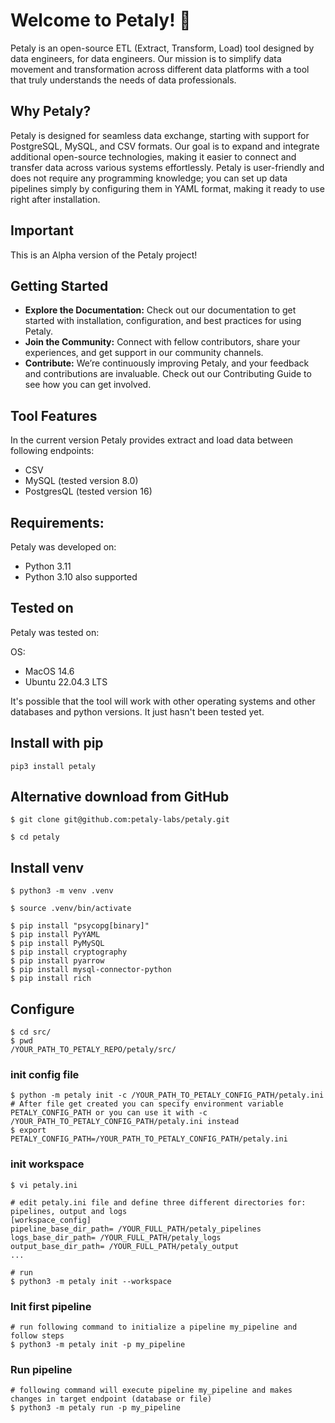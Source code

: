 # Welcome to Petaly! 🌸
Petaly is an open-source ETL (Extract, Transform, Load) tool designed by data engineers, for data engineers. Our mission is to simplify data movement and transformation across different data platforms with a tool that truly understands the needs of data professionals.

## Why Petaly?
Petaly is designed for seamless data exchange, starting with support for PostgreSQL, MySQL, and CSV formats. Our goal is to expand and integrate additional open-source technologies, making it easier to connect and transfer data across various systems effortlessly. Petaly is user-friendly and does not require any programming knowledge; you can set up data pipelines simply by configuring them in YAML format, making it ready to use right after installation.

## Important
This is an Alpha version of the Petaly project!

## Getting Started
- **Explore the Documentation:** Check out our documentation to get started with installation, configuration, and best practices for using Petaly.
- **Join the Community:** Connect with fellow contributors, share your experiences, and get support in our community channels.
- **Contribute:** We’re continuously improving Petaly, and your feedback and contributions are invaluable. Check out our Contributing Guide to see how you can get involved.

## Tool Features
In the current version Petaly provides extract and load data between following endpoints:

- CSV
- MySQL (tested version 8.0)
- PostgresQL (tested version 16)

## Requirements:
Petaly was developed on: 
- Python 3.11
- Python 3.10 also supported

## Tested on
Petaly was tested on: 

OS: 
- MacOS 14.6
- Ubuntu 22.04.3 LTS

It's possible that the tool will work with other operating systems and other databases and python versions. It just hasn't been tested yet.


## Install with pip

```
pip3 install petaly

```
## Alternative download from GitHub

```
$ git clone git@github.com:petaly-labs/petaly.git

$ cd petaly
```
## Install venv
```
$ python3 -m venv .venv

$ source .venv/bin/activate

$ pip install "psycopg[binary]"
$ pip install PyYAML
$ pip install PyMySQL
$ pip install cryptography
$ pip install pyarrow
$ pip install mysql-connector-python
$ pip install rich

```

## Configure

```
$ cd src/
$ pwd
/YOUR_PATH_TO_PETALY_REPO/petaly/src/
```

### init config file
```
$ python -m petaly init -c /YOUR_PATH_TO_PETALY_CONFIG_PATH/petaly.ini
# After file get created you can specify environment variable PETALY_CONFIG_PATH or you can use it with -c /YOUR_PATH_TO_PETALY_CONFIG_PATH/petaly.ini instead
$ export PETALY_CONFIG_PATH=/YOUR_PATH_TO_PETALY_CONFIG_PATH/petaly.ini
```
### init workspace
```
$ vi petaly.ini

# edit petaly.ini file and define three different directories for: pipelines, output and logs
[workspace_config]
pipeline_base_dir_path= /YOUR_FULL_PATH/petaly_pipelines
logs_base_dir_path= /YOUR_FULL_PATH/petaly_logs
output_base_dir_path= /YOUR_FULL_PATH/petaly_output
...

# run
$ python3 -m petaly init --workspace
```

### Init first pipeline
```
# run following command to initialize a pipeline my_pipeline and follow steps
$ python3 -m petaly init -p my_pipeline
```

### Run pipeline
```
# following command will execute pipeline my_pipeline and makes changes in target endpoint (database or file)
$ python3 -m petaly run -p my_pipeline
```
